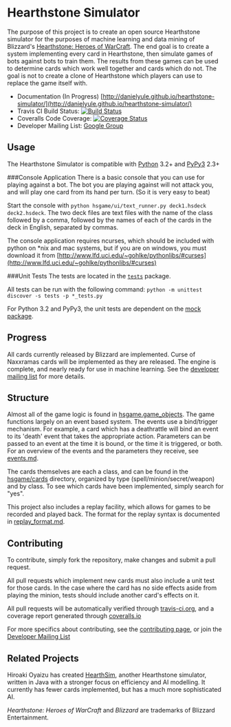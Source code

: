 Hearthstone Simulator
=====================

The purpose of this project is to create an open source Hearthstone simulator for the purposes of machine learning and
data mining of Blizzard's [Hearthstone: Heroes of WarCraft](http://battle.net/hearthstone).  The end goal
is to create a system implementing every card in Hearthstone, then simulate games of bots against bots to train
them.  The results from these games can be used to determine cards which work well together and cards which do not.
The goal is not to create a clone of Hearthstone which players can use to replace the game itself with.

 * Documentation (In Progress) [http://danielyule.github.io/hearthstone-simulator/](http://danielyule.github.io/hearthstone-simulator/)
 * Travis CI Build Status: [![Build Status](https://travis-ci.org/danielyule/hearthstone-simulator.svg?branch=master)](https://travis-ci.org/danielyule/hearthstone-simulator)
 * Coveralls Code Coverage: [![Coverage Status](https://coveralls.io/repos/danielyule/hearthstone-simulator/badge.png?branch=master)](https://coveralls.io/r/danielyule/hearthstone-simulator?branch=master)
 * Developer Mailing List: [Google Group](https://groups.google.com/forum/#!forum/hearthstone-simulator-dev)

Usage
-----

The Hearthstone Simulator is compatible with [Python](https://www.python.org/) 3.2+ and [PyPy3](http://pypy.org/) 2.3+

###Console Application
There is a basic console that you can use for playing against a bot.  The bot you are playing against will not
attack you, and will play one card from its hand per turn. (So it is very easy to beat)

Start the console with ``python hsgame/ui/text_runner.py deck1.hsdeck deck2.hsdeck``.  The two deck files are
text files with the name of the class followed by a comma, followed by the names of each of the cards in the deck
in English, separated by commas.

The console application requires ncurses, which should be included with python on *nix and mac systems, but if you are 
on windows, you must download it from 
[http://www.lfd.uci.edu/~gohlke/pythonlibs/#curses](http://www.lfd.uci.edu/~gohlke/pythonlibs/#curses)


###Unit Tests
The tests are located in the [`tests`](tests) package.

All tests can be run with the following command: `python -m unittest discover -s tests -p *_tests.py`

For Python 3.2 and PyPy3, the unit tests are dependent on the [mock package](https://pypi.python.org/pypi/mock).

Progress
--------

All cards currently released by Blizzard are implemented.  Curse of Naxxramas cards will be implemented as they are
released.  The engine is complete, and nearly ready for use in machine learning.  See the 
[developer mailing list](https://groups.google.com/forum/#!forum/hearthstone-simulator-dev)
for more details.

Structure
---------
Almost all of the game logic is found in [hsgame.game_objects](hsgame/game_objects.py).  The game functions largely on an event based system.
The events use a bind/trigger mechanism.  For example, a card which has a deathrattle will bind an event to its 'death'
event that takes the appropriate action.  Parameters can be passed to an event at the time it is bound, or the time it
is triggered, or both.  For an overview of the events and the parameters they receive, see [events.md](events.md).

The cards themselves are each a class, and can be found in the [hsgame/cards](hsgame/cards) directory, organized by type
(spell/minion/secret/weapon) and by class.  To see which cards have been implemented, simply search for "yes".

This project also includes a replay facility, which allows for games to be recorded and played back.  The format for
the replay syntax is documented in [replay_format.md](replay_format.md).

Contributing
------------

To contribute, simply fork the repository, make changes and submit a pull request.

All pull requests which implement new cards must also include a unit test for those cards.  In the case where the card
 has no side effects aside from playing the minion, tests should include another card's effects on it.

All pull requests will be automatically verified through 
[travis-ci.org](https://travis-ci.org/danielyule/hearthstone-simulator), and a coverage report generated through
 [coveralls.io](https://coveralls.io/r/danielyule/hearthstone-simulator)

For more specifics about contributing, see the 
[contributing page](http://danielyule.github.io/hearthstone-simulator/contributing.html), 
or join the [Developer Mailing List](https://groups.google.com/forum/#!forum/hearthstone-simulator-dev)

Related Projects
----------------
Hiroaki Oyaizu has created [HearthSim](https://github.com/oyachai/HearthSim), another Hearthstone simulator, written in Java
with a stronger focus on efficiency and AI modelling. It currently has fewer cards implemented, but has a much more
sophisticated AI.

_Hearthstone: Heroes of WarCraft_ and _Blizzard_ are trademarks of Blizzard Entertainment.
